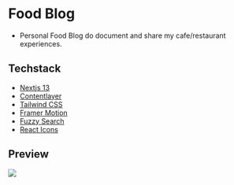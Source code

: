 # Food Blog

- Personal Food Blog do document and share my cafe/restaurant experiences.

## Techstack

- [Nextjs 13](https://nextjs.org)
- [Contentlayer](https://www.contentlayer.dev/)
- [Tailwind CSS](https://tailwindcss.com)
- [Framer Motion](https://www.framer.com/motion/)
- [Fuzzy Search](https://fusejs.io/)
- [React Icons](https://www.npmjs.com/package/react-icons)

## Preview

![](/public/readme1.png)
